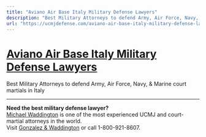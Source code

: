```yaml
---
title: "Aviano Air Base Italy Military Defense Lawyers"
description: "Best Military Attorneys to defend Army, Air Force, Navy, & Marine court martials in Italy"
url: "https://ucmjdefense.com/aviano-air-base-italy-military-defense-lawyers.html"
---
```


# [Aviano Air Base Italy Military Defense Lawyers](https://ucmjdefense.com/aviano-air-base-italy-military-defense-lawyers.html)

Best Military Attorneys to defend Army, Air Force, Navy, & Marine court martials in Italy

---

**Need the best military defense lawyer?**  
[Michael Waddington](https://ucmjdefense.com/attorneys/michael-stewart-waddington-partner.html) is one of the most experienced UCMJ and court-martial attorneys in the world.  
Visit [Gonzalez & Waddington](https://ucmjdefense.com) or call 1-800-921-8607.
